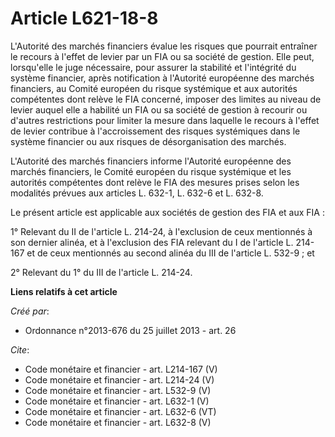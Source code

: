 # Article L621-18-8

L'Autorité des marchés financiers évalue les risques que pourrait entraîner le recours à l'effet de levier par un FIA ou sa
société de gestion. Elle peut, lorsqu'elle le juge nécessaire, pour assurer la stabilité et l'intégrité du système financier,
après notification à l'Autorité européenne des marchés financiers, au Comité européen du risque systémique et aux autorités
compétentes dont relève le FIA concerné, imposer des limites au niveau de levier auquel elle a habilité un FIA ou sa société
de gestion à recourir ou d'autres restrictions pour limiter la mesure dans laquelle le recours à l'effet de levier contribue
à l'accroissement des risques systémiques dans le système financier ou aux risques de désorganisation des marchés. 

L'Autorité des marchés financiers informe l'Autorité européenne des marchés financiers, le Comité européen du risque
systémique et les autorités compétentes dont relève le FIA des mesures prises selon les modalités prévues aux articles L.
632-1, L. 632-6 et L. 632-8. 

Le présent article est applicable aux sociétés de gestion des FIA et aux FIA : 

1° Relevant du II de l'article L. 214-24, à l'exclusion de ceux mentionnés à son dernier alinéa, et à l'exclusion des FIA
relevant du I de l'article L. 214-167 et de ceux mentionnés au second alinéa du III de l'article L. 532-9 ; et 

2° Relevant du 1° du III de l'article L. 214-24.

**Liens relatifs à cet article**

_Créé par_:

  - Ordonnance n°2013-676 du 25 juillet 2013 - art. 26

_Cite_:

  - Code monétaire et financier - art. L214-167 (V)
  - Code monétaire et financier - art. L214-24 (V)
  - Code monétaire et financier - art. L532-9 (V)
  - Code monétaire et financier - art. L632-1 (V)
  - Code monétaire et financier - art. L632-6 (VT)
  - Code monétaire et financier - art. L632-8 (V)

